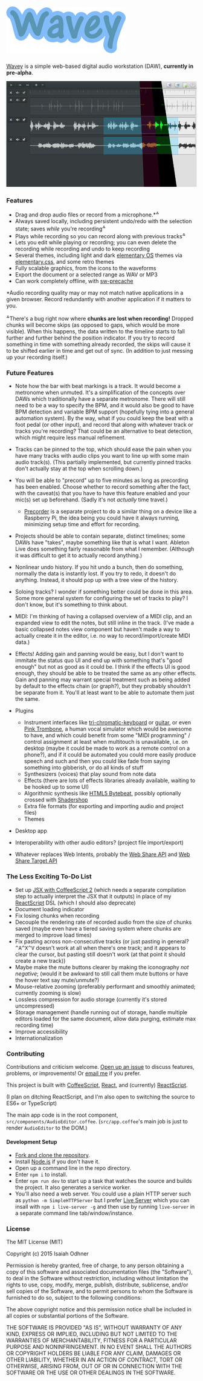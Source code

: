 
# [![Wavey](images/wavey-logotype.png)][app]

[Wavey][app] is a simple web-based digital audio workstation (DAW), **currently in pre-alpha**.

![A screenshot of the app showing multiple themes](images/readme-screenshot-in-multiple-themes.png)

### Features

* Drag and drop audio files or record from a microphone.*<sup>⁂</sup>
* Always saved locally, including persistent undo/redo with the selection state; saves *while* you're recording<sup>⁂</sup>
* Plays while recording so you can record along with previous tracks<sup>⁂</sup>
* Lets you edit while playing or recording; you can even delete the recording while recording and undo to keep recording
* Several themes, including light and dark [elementary OS][] themes via [elementary.css][], and some retro themes
* Fully scalable graphics, from the icons to the waveforms
* Export the document or a selected range as WAV or MP3
* Can work completely offline, with [sw-precache][]

\*Audio recording quality may or may not match native applications in a given browser.
Record redundantly with another application if it matters to you.

<sup>⁂</sup>There's a bug right now where **chunks are lost when recording!**
Dropped chunks will become skips (as opposed to gaps, which would be more visible).
When this happens, the data written to the timeline starts to fall further and further behind the position indicator.
If you try to record something in time with something already recorded,
the skips will cause it to be shifted earlier in time and get out of sync.
(In addition to just messing up your recording itself.)


### Future Features

* Note how the bar with beat markings is a track. It would become a metronome when unmuted.
It's a simplification of the concepts over DAWs which traditionally have a separate metronome.
There will still need to be a way to specify the BPM, and
it would also be good to have BPM detection and
variable BPM support (hopefully tying into a general automation system).
By the way, what if you could keep the beat with a foot pedal (or other input),
and record that along with whatever track or tracks you're recording?
That could be an alternative to beat detection, which might require less manual refinement.

* Tracks can be pinned to the top,
which should ease the pain when you have many tracks with audio clips
you want to line up with some main audio track(s).
(This partially implemented, but currently pinned tracks don't actually stay at the top when scrolling down.)

* You will be able to "precord" up to five minutes as long as precording has been enabled.
Choose whether to record something after the fact,
with the caveat(s) that you have to have this feature enabled and your mic(s) set up beforehand.
(Sadly it's not *actually* time travel.)
	* [Precorder][] is a separate project to do a similar thing
	on a device like a Raspberry Pi,
	the idea being you could have it always running,
	minimizing setup time and effort for recording.

* Projects should be able to contain separate, distinct timelines;
some DAWs have "takes", maybe something like that is what I want.
Ableton Live does something fairly reasonable from what I remember.
(Although it was difficult to get it to actually record anything.)

* Nonlinear undo history.
If you hit undo a bunch, then do something, normally the data is instantly lost.
If you try to redo, it doesn't do anything.
Instead, it should pop up with a tree view of the history.

* Soloing tracks? I wonder if something better could be done in this area.
Some more general system for configuring the set of tracks to play?
I don't know, but it's something to think about.

* MIDI: I'm thinking of having a collapsed overview of a MIDI clip,
and an expanded view to edit the notes, but still inline in the track.
(I've made a basic collapsed notes view component but haven't made a way to actually create it in the editor,
i.e. no way to record/import/create MIDI data.)

* Effects!
Adding gain and panning would be easy,
but I don't want to immitate the status quo UI
and end up with something that's "good enough" but not as good as it could be.
I think if the effects UI is good enough, they should be able to be treated the same as any other effects.
Gain and panning may warrant special treatment
such as being added by default to the effects chain (or graph?),
but they probably shouldn't be separate from it.
You'll at least want to be able to automate them just the same.

* Plugins
	* Instrument interfaces like
	[tri-chromatic-keyboard](https://github.com/1j01/tri-chromatic-keyboard) or
	[guitar](https://github.com/1j01/guitar),
	or even [Pink Trombone](https://dood.al/pinktrombone/),
	a human vocal simulator which would be awesome to have, and which could benefit from some "MIDI programming" / control assignment
	at least when multitouch is unavailable, i.e. on desktop (maybe it could be made to work as a remote control on a phone?),
	and if it could be automated you could more easily produce speech and such
	and then you could like fade from saying something into gibberish, or do all kinds of stuff
	* Synthesizers (voices) that play sound from note data
	* Effects (there are lots of effects libraries already available, waiting to be hooked up to some UI)
	* Algorithmic synthesis like [HTML5 Bytebeat](http://greggman.com/downloads/examples/html5bytebeat/html5bytebeat.html),
	possibly optionally crossed with [Shadershop](https://github.com/cdglabs/Shadershop)
	* Extra file formats (for exporting and importing audio and project files)
	* Themes
	<!-- (note that custom themes could essentially make the entire UI an implicit API) -->
	<!-- (some of the worst APIs come from not realizing you're making an API)-->

* Desktop app

* Interoperability with other audio editors? (project file import/export)

* Whatever replaces Web Intents, probably the [Web Share API](https://github.com/WICG/web-share) and [Web Share Target API](https://github.com/WICG/web-share-target)


### The Less Exciting To-Do List

* Set up [JSX with CoffeeScript 2](http://coffeescript.org/v2/#jsx)
(which needs a separate compilation step to actually interpret the JSX that it outputs)
in place of my [ReactScript][] DSL (which I should also deprecate)
* Document loading indicator
* Fix losing chunks when recording
* Decouple the rendering rate of recorded audio from the size of chunks saved
(maybe even have a tiered saving system where chunks are merged to improve load times)
* Fix pasting across non-consecutive tracks
(or just pasting in general? <kbd>^A^X^V</kbd> doesn't work at all when there's one track;
and it appears to clear the cursor, but pasting still doesn't work (at that point it should create a new track))
* Maybe make the mute buttons clearer by making the iconography *not negative*;
(would it be awkward to still call them mute buttons or have the hover text say mute/unmute?)
* Mouse-relative zooming (preferably performant and smoothly animated; currently zooming is slow)
* Lossless compression for audio storage (currently it's stored uncompressed)
* Storage management (handle running out of storage, handle multiple editors loaded for the same document, allow data purging, estimate max recording time)
* Improve accessibility
* Internationalization


### Contributing

Contributions and criticism welcome.
[Open up an issue][new issue] to discuss features, problems, or improvements!
Or [email me](mailto:isaiahodhner@gmail.com) if you prefer.

This project is built with [CoffeeScript][], [React][], and (currently) [ReactScript][].

(I plan on ditching ReactScript, and I'm also open to switching the source to ES6+ or TypeScript)

The main app code is in the root component, `src/components/AudioEditor.coffee`.
(`src/app.coffee`'s main job is just to render `AudioEditor` to the DOM.)

#### Development Setup

* [Fork and clone the repository](https://guides.github.com/activities/forking/).
* Install [Node.js](https://nodejs.org/en/) if you don't have it.
* Open up a command line in the repo directory.
* Enter `npm i` to install.
* Enter `npm run dev`
to start up a task that watches the source and builds the project.
It also generates a service worker.
* You'll also need a web server.
You could use a plain HTTP server such as `python -m SimpleHTTPServer`
but I prefer [Live Server](https://github.com/tapio/live-server) which you can insall with `npm i live-server -g`
and then use by running `live-server` in a separate command line tab/window/instance.


### License

The MIT License (MIT)

Copyright (c) 2015 Isaiah Odhner

Permission is hereby granted, free of charge, to any person obtaining a copy
of this software and associated documentation files (the "Software"), to deal
in the Software without restriction, including without limitation the rights
to use, copy, modify, merge, publish, distribute, sublicense, and/or sell
copies of the Software, and to permit persons to whom the Software is
furnished to do so, subject to the following conditions:

The above copyright notice and this permission notice shall be included in all
copies or substantial portions of the Software.

THE SOFTWARE IS PROVIDED "AS IS", WITHOUT WARRANTY OF ANY KIND, EXPRESS OR
IMPLIED, INCLUDING BUT NOT LIMITED TO THE WARRANTIES OF MERCHANTABILITY,
FITNESS FOR A PARTICULAR PURPOSE AND NONINFRINGEMENT. IN NO EVENT SHALL THE
AUTHORS OR COPYRIGHT HOLDERS BE LIABLE FOR ANY CLAIM, DAMAGES OR OTHER
LIABILITY, WHETHER IN AN ACTION OF CONTRACT, TORT OR OTHERWISE, ARISING FROM,
OUT OF OR IN CONNECTION WITH THE SOFTWARE OR THE USE OR OTHER DEALINGS IN THE
SOFTWARE.


[app]: https://audioeditor.ml/
[elementary OS]: https://elementary.io/
[elementary.css]: https://github.com/1j01/elementary.css/
[Precorder]: https://github.com/1j01/precorder/
[sw-precache]: https://github.com/GoogleChrome/sw-precache
[CoffeeScript]: http://coffeescript.org/
[React]: https://facebook.github.io/react/
[ReactScript]: https://github.com/1j01/react-script
[new issue]: https://github.com/1j01/wavey/issues/new
